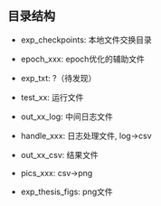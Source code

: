 ## 目录结构

- exp_checkpoints: 本地文件交换目录
- epoch_xxx: epoch优化的辅助文件 
- exp_txt: ?（待发现）

- test_xx: 运行文件
- out_xx_log: 中间日志文件
- handle_xxx: 日志处理文件, log->csv
- out_xx_csv: 结果文件
- pics_xxx: csv->png
- exp_thesis_figs: png文件
